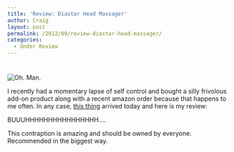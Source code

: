 ```yaml
---
title: 'Review: Diastar Head Massager'
author: Craig
layout: post
permalink: /2012/09/review-diastar-head-massager/
categories:
  - Under Review
---
```

# 

![Oh. Man.][1]

 [1]: /images/diaster.jpeg "Diastar Head Massager"

I recently had a momentary lapse of self control and bought a silly frivolous add-on product along with a recent amazon order because that happens to me often. In any case, [this thing][2] arrived today and here is my review:

 [2]: http://www.amazon.com/gp/product/B004L0793Q/ref=oh_details_o03_s00_i00?tag=craigsturgisc-20

BUUUHHHHHHHHHHHHHHHH….

This contraption is amazing and should be owned by everyone. Recommended in the biggest way.

 